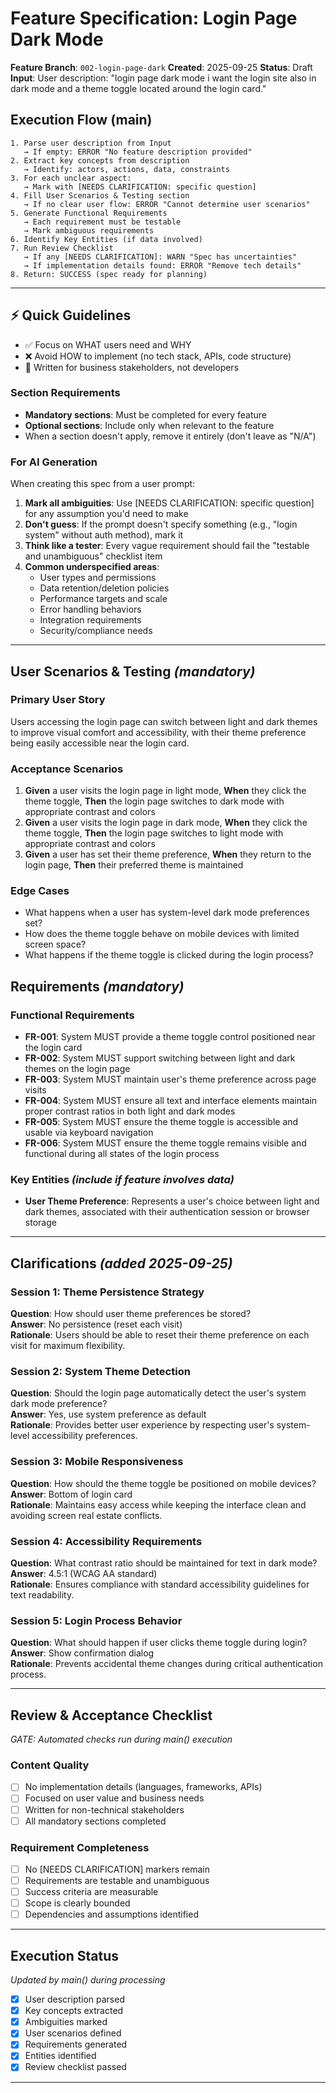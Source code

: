 # Feature Specification: Login Page Dark Mode

**Feature Branch**: `002-login-page-dark`
**Created**: 2025-09-25
**Status**: Draft
**Input**: User description: "login page dark mode i want the login site also in dark mode and a theme toggle located around the login card."

## Execution Flow (main)
```
1. Parse user description from Input
   → If empty: ERROR "No feature description provided"
2. Extract key concepts from description
   → Identify: actors, actions, data, constraints
3. For each unclear aspect:
   → Mark with [NEEDS CLARIFICATION: specific question]
4. Fill User Scenarios & Testing section
   → If no clear user flow: ERROR "Cannot determine user scenarios"
5. Generate Functional Requirements
   → Each requirement must be testable
   → Mark ambiguous requirements
6. Identify Key Entities (if data involved)
7. Run Review Checklist
   → If any [NEEDS CLARIFICATION]: WARN "Spec has uncertainties"
   → If implementation details found: ERROR "Remove tech details"
8. Return: SUCCESS (spec ready for planning)
```

---

## ⚡ Quick Guidelines
- ✅ Focus on WHAT users need and WHY
- ❌ Avoid HOW to implement (no tech stack, APIs, code structure)
- 👥 Written for business stakeholders, not developers

### Section Requirements
- **Mandatory sections**: Must be completed for every feature
- **Optional sections**: Include only when relevant to the feature
- When a section doesn't apply, remove it entirely (don't leave as "N/A")

### For AI Generation
When creating this spec from a user prompt:
1. **Mark all ambiguities**: Use [NEEDS CLARIFICATION: specific question] for any assumption you'd need to make
2. **Don't guess**: If the prompt doesn't specify something (e.g., "login system" without auth method), mark it
3. **Think like a tester**: Every vague requirement should fail the "testable and unambiguous" checklist item
4. **Common underspecified areas**:
   - User types and permissions
   - Data retention/deletion policies
   - Performance targets and scale
   - Error handling behaviors
   - Integration requirements
   - Security/compliance needs

---

## User Scenarios & Testing *(mandatory)*

### Primary User Story
Users accessing the login page can switch between light and dark themes to improve visual comfort and accessibility, with their theme preference being easily accessible near the login card.

### Acceptance Scenarios
1. **Given** a user visits the login page in light mode, **When** they click the theme toggle, **Then** the login page switches to dark mode with appropriate contrast and colors
2. **Given** a user visits the login page in dark mode, **When** they click the theme toggle, **Then** the login page switches to light mode with appropriate contrast and colors
3. **Given** a user has set their theme preference, **When** they return to the login page, **Then** their preferred theme is maintained

### Edge Cases
- What happens when a user has system-level dark mode preferences set?
- How does the theme toggle behave on mobile devices with limited screen space?
- What happens if the theme toggle is clicked during the login process?

## Requirements *(mandatory)*

### Functional Requirements
- **FR-001**: System MUST provide a theme toggle control positioned near the login card
- **FR-002**: System MUST support switching between light and dark themes on the login page
- **FR-003**: System MUST maintain user's theme preference across page visits
- **FR-004**: System MUST ensure all text and interface elements maintain proper contrast ratios in both light and dark modes
- **FR-005**: System MUST ensure the theme toggle is accessible and usable via keyboard navigation
- **FR-006**: System MUST ensure the theme toggle remains visible and functional during all states of the login process

### Key Entities *(include if feature involves data)*
- **User Theme Preference**: Represents a user's choice between light and dark themes, associated with their authentication session or browser storage

---

## Clarifications *(added 2025-09-25)*

### Session 1: Theme Persistence Strategy
**Question**: How should user theme preferences be stored?  
**Answer**: No persistence (reset each visit)  
**Rationale**: Users should be able to reset their theme preference on each visit for maximum flexibility.

### Session 2: System Theme Detection
**Question**: Should the login page automatically detect the user's system dark mode preference?  
**Answer**: Yes, use system preference as default  
**Rationale**: Provides better user experience by respecting user's system-level accessibility preferences.

### Session 3: Mobile Responsiveness
**Question**: How should the theme toggle be positioned on mobile devices?  
**Answer**: Bottom of login card  
**Rationale**: Maintains easy access while keeping the interface clean and avoiding screen real estate conflicts.

### Session 4: Accessibility Requirements
**Question**: What contrast ratio should be maintained for text in dark mode?  
**Answer**: 4.5:1 (WCAG AA standard)  
**Rationale**: Ensures compliance with standard accessibility guidelines for text readability.

### Session 5: Login Process Behavior
**Question**: What should happen if user clicks theme toggle during login?  
**Answer**: Show confirmation dialog  
**Rationale**: Prevents accidental theme changes during critical authentication process.

---

## Review & Acceptance Checklist
*GATE: Automated checks run during main() execution*

### Content Quality
- [ ] No implementation details (languages, frameworks, APIs)
- [ ] Focused on user value and business needs
- [ ] Written for non-technical stakeholders
- [ ] All mandatory sections completed

### Requirement Completeness
- [ ] No [NEEDS CLARIFICATION] markers remain
- [ ] Requirements are testable and unambiguous
- [ ] Success criteria are measurable
- [ ] Scope is clearly bounded
- [ ] Dependencies and assumptions identified

---

## Execution Status
*Updated by main() during processing*

- [x] User description parsed
- [x] Key concepts extracted
- [x] Ambiguities marked
- [x] User scenarios defined
- [x] Requirements generated
- [x] Entities identified
- [x] Review checklist passed

---